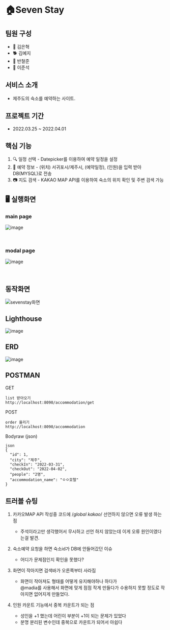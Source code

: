   # 🏠Seven Stay

## 팀원 구성
  - :bear: 김은혁
  - 🐕 김예지
  - 🐣 반철준
  - 🐹 이준석

## 서비스 소개
- 제주도의 숙소를 예약하는 사이트.


## 프로젝트 기간
- 2022.03.25 ~ 2022.04.01


## 핵심 기능
1. 🔍 일정 선택 - Datepicker를 이용하여 예약 일정을 설정
2. 📖 예약 정보 - (위치) 서귀포시/제주시, (예약일정), (인원)을 입력 받아 DB(MYSQL)로 전송
3. 📷 지도 검색 - KAKAO MAP API를 이용하여 숙소의 위치 확인 및 주변 검색 가능

## 🖥 실행화면 

 ### main page
![image](https://user-images.githubusercontent.com/97449025/161179482-06b5c6da-6ba5-4ca3-b609-7a29a0e6815c.png)


<br>
  
 ### modal page
![image](https://user-images.githubusercontent.com/95362504/161176458-54a32a53-4583-4e22-9b60-69878c3186f7.png)

<br>

## 동작화면
![sevenstay화면](https://user-images.githubusercontent.com/97449025/161179165-79990045-f845-48a8-b205-af14c0812d82.gif)

## Lighthouse
![image](https://user-images.githubusercontent.com/95362504/161176201-fbdbfdde-2a3a-4358-a60f-a7943b8eee0b.png)

## ERD
![image](https://user-images.githubusercontent.com/95362504/161176520-be61bac2-42d4-4f15-bc97-11dd31c6399e.png)

## POSTMAN

GET
```
list 받아오기
http://localhost:8090/accommodation/get
```

POST
```
order 올리기
http://localhost:8090/accommodation
```

Bodyraw (json)
```
json
{
  "id": 1,
  "city": "제주",
  "checkIn": "2022-03-31",
  "checkOut": "2022-04-02",
  "people": "2명",
  "accommodation_name": "ㅇㅇ호텔"
}
```

## 트러블 슈팅
1. 카카오MAP API 작성중 코드에  /*global kakao*/ 선언하지 않으면 오류 발생 하는점 
    - 주석이라고만 생각했어서 무시하고 선언 하지 않았는데 이게 오류 원인이였다는걸 발견.

2. 숙소예약 요청을 하면 숙소id가 DB에 안들어갔던 이슈
    - 어디가 문제점인지 확인을 못했다?

3. 화면이 작아지면 검색바가 오른쪽부터 사라짐
    - 화면이 작아져도 형태를 어떻게 유지해야하나 하다가 <br>
      @madia를 사용해서 화면에 맞게 점점 작게 만들다가 수용하지 못할 정도로 작아지면 없어지게 만들었다.
      
4. 인원 카운트 기능에서 중복 카운트가 되는 점
    - 성인을 +1 했는데 어린이 부분이 +1이 되는 문제가 있었다
    - 분명 분리된 변수인데 중복으로 카운트가 되어서 아쉽다
